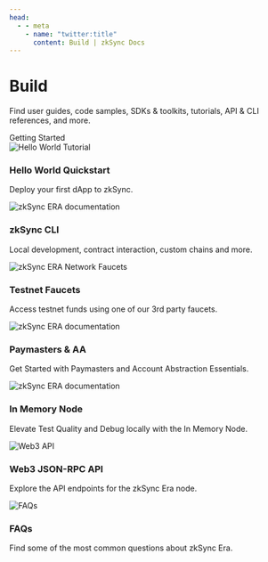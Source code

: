 ```yaml
---
head:
  - - meta
    - name: "twitter:title"
      content: Build | zkSync Docs
---
```


# Build

Find user guides, code samples, SDKs & toolkits, tutorials, API & CLI references, and more.

<div class="cards-heading">
   <span class="title-section">Getting Started</span>
</div>
<section>
  <div class="card-container">
    <RouterLink
      to="/build/quick-start/hello-world"
      class="card"
    >
      <img  
        src="/images/landing/hello-world.png" 
        alt="Hello World Tutorial"
      >
      <div class="content">
        <h3>Hello World Quickstart</h3>
        <p>Deploy your first dApp to zkSync.</p>
      </div>
    </RouterLink>
    <RouterLink
      to="/build/tooling/zksync-cli/getting-started"
      class="card"
    >
      <img
        src="/images/landing/zksync-cli.png" 
        alt="zkSync ERA documentation"
      />
      <div class="content">
        <h3>zkSync CLI</h3>
        <p>Local development, contract interaction, custom chains and more.</p>
      </div>
    </RouterLink>
    <RouterLink
      to="/build/tooling/network-faucets"
      class="card"
    >
      <img
        src="/images/landing/network-faucet.png" 
        alt="zkSync ERA Network Faucets"
      />
      <div class="content">
        <h3>Testnet Faucets</h3>
        <p>Access testnet funds using one of our 3rd party faucets.</p>
      </div>
    </RouterLink>
    <RouterLink
      to="/build/tutorials/smart-contract-development/paymasters/custom-paymaster-tutorial"
      class="card"
    >
      <img
        src="/images/landing/Paymasters-AA.png" 
        alt="zkSync ERA documentation"
      />
      <div class="content">
        <h3>Paymasters & AA</h3>
        <p>Get Started with Paymasters and Account Abstraction Essentials.</p>
      </div>
    </RouterLink>
    <RouterLink
      to="/build/test-and-debug/era-test-node"
      class="card"
    >
      <img  
        src="/images/landing/era-test-node.png" 
        alt="zkSync ERA documentation"
      >
      <div class="content">
        <h3>In Memory Node</h3>
        <p>Elevate Test Quality and Debug locally with the In Memory Node.</p>
      </div>
    </RouterLink>
    <RouterLink
      to="/build/api"
      class="card"
    >
      <img
        src="/images/landing/web3-api.png" 
        alt="Web3 API"
      />
      <div class="content">
        <h3>Web3 JSON-RPC API</h3>
        <p>Explore the API endpoints for the zkSync Era node.</p>
      </div>
    </RouterLink>
    <RouterLink
      to="/build/support/faq"
      class="card"
    >
      <img  
        src="/images/landing/faq.png" 
        alt="FAQs"
      >
      <div class="content">
        <h3>FAQs</h3>
        <p>Find some of the most common questions about zkSync Era.</p>
      </div>
    </RouterLink>
  </div>
</section>
